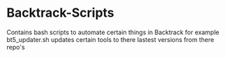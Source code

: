 Backtrack-Scripts
=================

Contains bash scripts to automate certain things in Backtrack for example bt5_updater.sh updates certain tools to there lastest versions from there repo's
